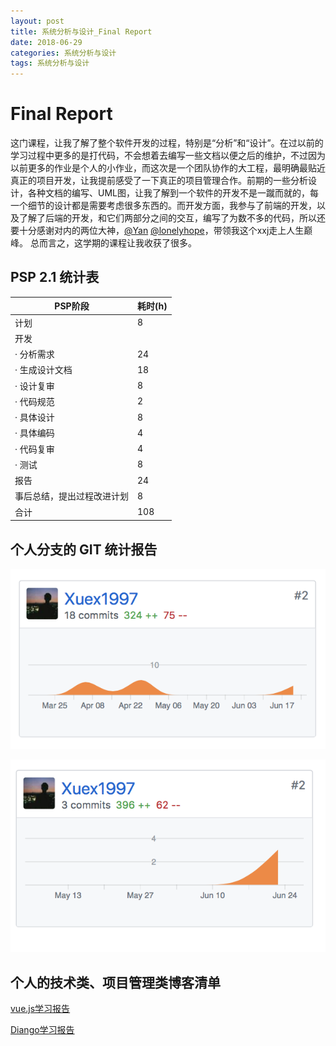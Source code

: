 ```yaml
---
layout: post
title: 系统分析与设计_Final Report
date: 2018-06-29
categories: 系统分析与设计
tags: 系统分析与设计
---
```

# Final Report
这门课程，让我了解了整个软件开发的过程，特别是“分析”和“设计”。在过以前的学习过程中更多的是打代码，不会想着去编写一些文档以便之后的维护，不过因为以前更多的作业是个人的小作业，而这次是一个团队协作的大工程，最明确最贴近真正的项目开发，让我提前感受了一下真正的项目管理合作。前期的一些分析设计，各种文档的编写、UML图，让我了解到一个软件的开发不是一蹴而就的，每一个细节的设计都是需要考虑很多东西的。而开发方面，我参与了前端的开发，以及了解了后端的开发，和它们两部分之间的交互，编写了为数不多的代码，所以还要十分感谢对内的两位大神，[@Yan](https://github.com/mukae1997)  [@lonelyhope](https://github.com/lonelyhope)，带领我这个xxj走上人生巅峰。
总而言之，这学期的课程让我收获了很多。

## PSP 2.1 统计表

|PSP阶段|	耗时(h)|
|---|---|
|计划|8|
|开发||
|· 分析需求|24|
|· 生成设计文档|18|
|· 设计复审	|8|
|· 代码规范|2|
|· 具体设计	|8|
|· 具体编码|4|
|· 代码复审	|4|
|· 测试|8|
|报告	|24|
|事后总结，提出过程改进计划|8|
|合计|108|

## 个人分支的 GIT 统计报告

![](/img/SAD_final_1.png)

![](/img/SAD_final_2.png)
## 个人的技术类、项目管理类博客清单
[vue.js学习报告](https://xuex1997.github.io/系统分析与设计/2018/04/15/Vue-学习报告/)

[Diango学习报告](https://xuex1997.github.io/系统分析与设计/2018/04/29/Diango-学习报告/)